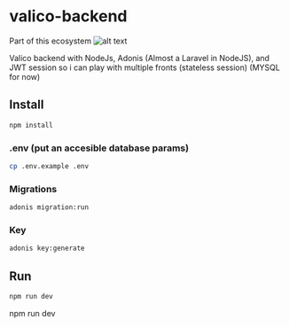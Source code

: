 # valico-backend

Part of this ecosystem
![alt text](https://raw.githubusercontent.com/pierrotagency/valico-admin/doc/ecosystem.png)

Valico backend with NodeJs, Adonis (Almost a Laravel in NodeJS), and JWT session so i can play with multiple fronts (stateless session)
(MYSQL for now)

## Install

```bash
npm install
```

### .env (put an accesible database params)
```bash
cp .env.example .env
```

### Migrations
```bash
adonis migration:run
```

### Key
```bash
adonis key:generate
```

## Run
```bash
npm run dev
```
npm run dev
```